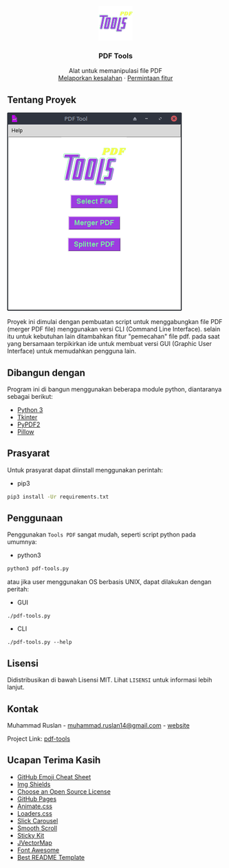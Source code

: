 <!-- PROJECT LOGO -->
<br />
<p align="center">
  <a href="https://github.com/rusl2019/pdf-tools">
    <img src="./img/logo2.png" alt="Logo" width="80" height="80">
  </a>

  <h3 align="center">PDF Tools</h3>

  <p align="center">
    Alat untuk memanipulasi file PDF
    <br />
    <a href="https://github.com/rusl2019/pdf-tools/issues">Melaporkan kesalahan</a>
    ·
    <a href="https://github.com/rusl2019/pdf-tools/issues">Permintaan fitur</a>
  </p>
</p>

<!-- TENTANG PROYEK -->

## Tentang Proyek

[![Product Name Screen Shot][product-screenshot]](https://github.com/rusl2019/pdf-tools/img/capture.png)

Proyek ini dimulai dengan pembuatan script untuk menggabungkan file PDF (merger PDF file) menggunakan versi CLI (Command Line Interface). selain itu untuk kebutuhan lain ditambahkan fitur "pemecahan" file pdf. pada saat yang bersamaan terpikirkan ide untuk membuat versi GUI (Graphic User Interface) untuk memudahkan pengguna lain.

## Dibangun dengan

Program ini di bangun menggunakan beberapa module python, diantaranya sebagai berikut:

- [Python 3](https://www.python.org/)
- [Tkinter](https://github.com/python/cpython/tree/3.9/Lib/tkinter)
- [PyPDF2](http://mstamy2.github.io/PyPDF2/)
- [Pillow](https://python-pillow.org/)


## Prasyarat

Untuk prasyarat dapat diinstall menggunakan perintah:

- pip3
```sh
pip3 install -Ur requirements.txt
```

## Penggunaan

Penggunakan `Tools PDF` sangat mudah, seperti script python pada umumnya:

- python3
```sh
python3 pdf-tools.py
```

atau jika user menggunakan OS berbasis UNIX, dapat dilakukan dengan peritah:

- GUI
```
./pdf-tools.py
```
- CLI
```
./pdf-tools.py --help
```

## Lisensi

Didistribusikan di bawah Lisensi MIT. Lihat `LISENSI` untuk informasi lebih lanjut.

## Kontak

Muhammad Ruslan - muhammad.ruslan14@gmail.com - [website](rusl2019.github.io)

Project Link: [pdf-tools](https://github.com/rusl2019/pdf-tools)

## Ucapan Terima Kasih

- [GitHub Emoji Cheat Sheet](https://www.webpagefx.com/tools/emoji-cheat-sheet)
- [Img Shields](https://shields.io)
- [Choose an Open Source License](https://choosealicense.com)
- [GitHub Pages](https://pages.github.com)
- [Animate.css](https://daneden.github.io/animate.css)
- [Loaders.css](https://connoratherton.com/loaders)
- [Slick Carousel](https://kenwheeler.github.io/slick)
- [Smooth Scroll](https://github.com/cferdinandi/smooth-scroll)
- [Sticky Kit](http://leafo.net/sticky-kit)
- [JVectorMap](http://jvectormap.com)
- [Font Awesome](https://fontawesome.com)
- [Best README Template](https://github.com/othneildrew/Best-README-Template/)

[product-screenshot]: ./img/capture.png